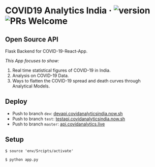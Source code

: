 # COVID19 Analytics India &middot; ![version](https://img.shields.io/github/v/release/Cryptonex7/covid19-analysis) ![PRs Welcome](https://img.shields.io/badge/PRs-welcome-brightgreen.svg)

## Open Source API
Flask Backend for COVID-19-React-App. 

*This App focuses to show:*    
1. Real time statistical figures of COVID-19 in India.    
2. Analysis on COVID-19 Data.   
3. Ways to flatten the COVID-19 spread and death curves through Analytical Models.


## Deploy

- Push to branch `dev`:    [devapi.covidanalyticsindia.now.sh](https://devapi.covidanalyticsindia.now.sh)
- Push to branch `test`:   [testapi.covidanalyticsindia.now.sh](https://testapi.covidanalyticsindia.now.sh)
- Push to branch `master`: [api.covidanalytics.live](https://api.covidanalytics.live)


## Setup

```
$ source 'env/Srcipts/activate'

$ python app.py
```
